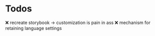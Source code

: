 # Todos

❌ recreate storybook -> customization is pain in ass
❌ mechanism for retaining language settings
